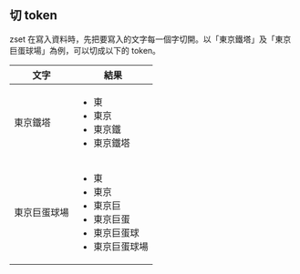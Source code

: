 ## 切 token

zset 在寫入資料時，先把要寫入的文字每一個字切開。以「東京鐵塔」及「東京巨蛋球場」為例，可以切成以下的 token。

<table class="table">
    <thead>
        <tr>
            <th>文字</th>
            <th>結果</th>
        </tr>
    </thead>
    <tbody>
        <tr>
            <td>東京鐵塔</td>
            <td>
                <ul><li>東</li><li>東京</li><li>東京鐵</li><li>東京鐵塔</li></ul>
            </td>
        </tr>
        <tr>
            <td>東京巨蛋球場</td>
            <td>
                <ul><li>東</li><li>東京</li><li>東京巨</li><li>東京巨蛋</li><li>東京巨蛋球</li><li>東京巨蛋球場</li></ul>
            </td>
        </tr>
    </tbody>
</table>
